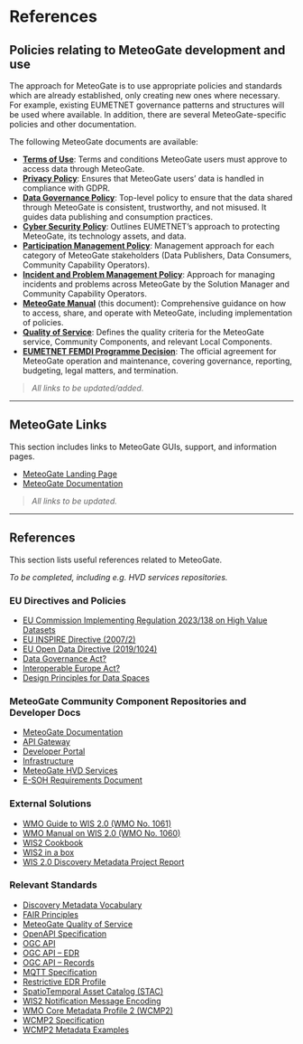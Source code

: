# References

## Policies relating to MeteoGate development and use

The approach for MeteoGate is to use appropriate policies and standards which are already established, only creating new ones where necessary. For example, existing EUMETNET governance patterns and structures will be used where available. In addition, there are several MeteoGate-specific policies and other documentation.

The following MeteoGate documents are available:

  - **[Terms of Use]()**: Terms and conditions MeteoGate users must approve to access data through MeteoGate.
  - **[Privacy Policy]()**: Ensures that MeteoGate users’ data is handled in compliance with GDPR.
  - **[Data Governance Policy]()**: Top-level policy to ensure that the data shared through MeteoGate is consistent, trustworthy, and not misused. It guides data publishing and consumption practices.
  - **[Cyber Security Policy]()**: Outlines EUMETNET’s approach to protecting MeteoGate, its technology assets, and data.
  - **[Participation Management Policy]()**: Management approach for each category of MeteoGate stakeholders (Data Publishers, Data Consumers, Community Capability Operators).
  - **[Incident and Problem Management Policy]()**: Approach for managing incidents and problems across MeteoGate by the Solution Manager and Community Capability Operators.
  - **[MeteoGate Manual]()** (this document): Comprehensive guidance on how to access, share, and operate with MeteoGate, including implementation of policies.
  - **[Quality of Service]()**: Defines the quality criteria for the MeteoGate service, Community Components, and relevant Local Components.
  - **[EUMETNET FEMDI Programme Decision]()**: The official agreement for MeteoGate operation and maintenance, covering governance, reporting, budgeting, legal matters, and termination.

> _All links to be updated/added._

---

## MeteoGate Links

This section includes links to MeteoGate GUIs, support, and information pages.

  - [MeteoGate Landing Page]()
  - [MeteoGate Documentation](https://github.com/EUMETNET/meteogate-documentation)
  
> _All links to be updated._

---

## References

This section lists useful references related to MeteoGate.

_To be completed, including e.g. HVD services repositories._

### EU Directives and Policies

  - [EU Commission Implementing Regulation 2023/138 on High Value Datasets]()
  - [EU INSPIRE Directive (2007/2)]()
  - [EU Open Data Directive (2019/1024)]()
  - [Data Governance Act?]()
  - [Interoperable Europe Act?]()
  - [Design Principles for Data Spaces]()

### MeteoGate Community Component Repositories and Developer Docs

  - [MeteoGate Documentation](https://github.com/EUMETNET/meteogate-documentation)
  - [API Gateway]()
  - [Developer Portal]()
  - [Infrastructure]()
  - [MeteoGate HVD Services]()
  - [E-SOH Requirements Document]()

### External Solutions

  - [WMO Guide to WIS 2.0 (WMO No. 1061)]()
  - [WMO Manual on WIS 2.0 (WMO No. 1060)]()
  - [WIS2 Cookbook]()
  - [WIS2 in a box]()
  - [WIS 2.0 Discovery Metadata Project Report]()

### Relevant Standards

  - [Discovery Metadata Vocabulary]()
  - [FAIR Principles]()
  - [MeteoGate Quality of Service]()
  - [OpenAPI Specification]()
  - [OGC API]()
  - [OGC API – EDR]()
  - [OGC API – Records]()
  - [MQTT Specification]()
  - [Restrictive EDR Profile]()
  - [SpatioTemporal Asset Catalog (STAC)]()
  - [WIS2 Notification Message Encoding]()
  - [WMO Core Metadata Profile 2 (WCMP2)]()
  - [WCMP2 Specification]()
  - [WCMP2 Metadata Examples]()

